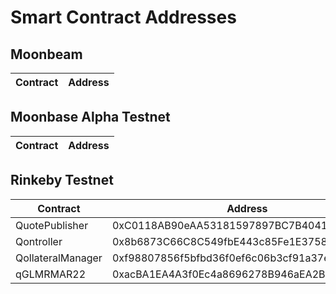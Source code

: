 # Smart Contract Addresses

## Moonbeam

| Contract | Address |
| -------- | ------- |


## Moonbase Alpha Testnet

| Contract | Address |
| -------- | ------- |

## Rinkeby Testnet

| Contract | Address |
| -------- | ------- |
| QuotePublisher | 0xC0118AB90eAA53181597897BC7B4041ACd2efb2b |
| Qontroller | 0x8b6873C66C8C549fbE443c85Fe1E37581e6B33eE |
| QollateralManager| 0xf98807856f5bfbd36f0ef6c06b3cf91a37e7667a |
| qGLMRMAR22 | 0xacBA1EA4A3f0Ec4a8696278B946aEA2B93f6A4b8 |
